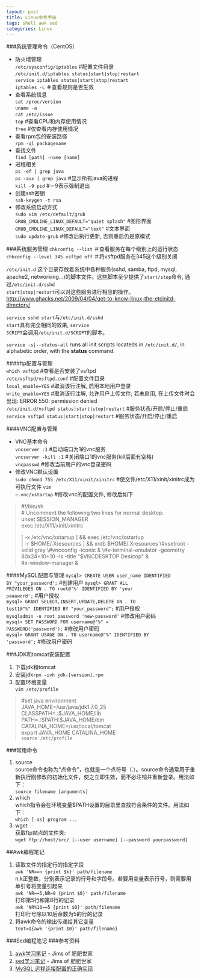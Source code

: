 ```yaml
---
layout: post
title: Linux参考手册
tags: shell awk sed
categories: Linux
---
```

###系统管理命令（CentOS）
- 防火墙管理  
<code>/etc/sysconfig/iptables</code> #配置文件目录  
<code>/etc/init.d/iptables status|start|stop|restart</code>  
<code>service iptables status|start|stop|restart</code>  
<code>iptables -L</code> ＃查看规则是否生效  
- 查看系统信息  
<code>cat /proc/version</code>  
<code>uname -a</code>  
<code>cat /etc/issue</code>  
<code>top</code>  #查看CPU和内存使用情况  
<code>free</code> #仅查看内存使用情况  
- 查看rpm包的安装路径  
<code>rpm -ql packagename</code>
- 查找文件  
<code>find [path] -name [name]</code>  
- 进程相关  
<code>ps -ef | grep java</code>  
<code>ps -aux | grep java</code> #显示所有java的进程  
<code>kill -9 pid</code> #－9表示强制退出  
- 创建ssh密钥  
<code>ssh-keygen -t rsa</code>  
- 修改系统启动方式  
<code>sudo vim /etc/default/grub</code>  
<code>GRUB_CMDLINE_LINUX_DEFAULT="quiet splash"</code> #图形界面  
<code>GRUB_CMDLINE_LINUX_DEFAULT="text"</code> #文本界面  
<code>sudo update-grub</code> #修改后执行更新, 否则重启仍是原模式  


###系统服务管理
<code>chkconfig --list</code> ＃查看服务在每个级别上的运行状态  
<code>chkconfig --level 345 vsftpd off</code> ＃将vsftpd服务在345这个级别关闭  

<code>/etc/init.d</code> 这个目录存放着系统中各种服务(sshd, samba, ftpd, mysql, apache2, networking...)的脚本文件。这些脚本至少提供了<code>start/stop</code>命令, 通过<code>/etc/init.d/sshd start|stop|restart</code>可以对这些服务进行相应的操作。  
<http://www.ghacks.net/2009/04/04/get-to-know-linux-the-etcinitd-directory/>  

<code>service sshd start</code>与<code>/etc/init.d/sshd start</code>具有完全相同的效果, <code>service SCRIPT</code>会调用<code>/etc/init.d/SCRIPT</code>的脚本。  

<code>service -s|--status-all</code> runs all init scripts locateds in <code>/etc/init.d/</code>, in alphabetic order, with the **status** command.  

####ftp配置与管理  
<code>which vsftpd</code> #查看是否安装了vsftpd  
<code>/etc/vsftpd/vsftpd.conf</code>    #配置文件目录  
<code>local_enable=YES</code> #取消该行注解, 启用本地用户登录  
<code>write_enable=YES</code> #取消该行注解, 允许用户上传文件; 若未启用, 在上传文件时会出现: ERROR 550: permission denied  
<code>/etc/init.d/vsftpd status|start|stop|restart</code> #服务状态/开启/停止/重启  
<code>service vsftpd status|start|stop|restart</code> #服务状态/开启/停止/重启  

####VNC配置与管理  
- VNC基本命令  
<code>vncserver :1</code> #启动端口为1的vnc服务  
<code>vncserver -kill :1</code> #关闭端口1的vnc服务(kill后面有空格)  
<code>vncpasswd</code> #修改当前用户的vnc登录密码
- 修改VNC默认设置  
<code>sudo chmod 755 /etc/X11/xinit/xinitrc</code> #使文件/etc/X11/xinit/xinitrc成为可执行文件
<code>vim ~.vnc/xstartup</code> #修改vnc的配置文件, 修改后如下  
>\#!/bin/sh  
>\# Uncomment the following two lines for normal desktop:  
>unset SESSION_MANAGER  
>exec /etc/X11/xinit/xinitrc  
>  
>[ -x /etc/vnc/xstartup ] && exec /etc/vnc/xstartup  
>[ -r $HOME/.Xresources ] && xrdb $HOME/.Xresources  
>\#xsetroot -solid grey  
>\#vncconfig -iconic &  
>\#x-terminal-emulator -geometry 80x24+10+10 -ls -title "$VNCDESKTOP Desktop" &  
>\#x-window-manager &  

####MySQL配置与管理
<code>mysql> CREATE USER user_name IDENTIFIED BY "your_password";</code> #创建用户
<code>mysql> GRANT ALL PRIVILEGES ON *.* TO root@'%' IDENTIFIED BY 'your paaaword';</code> #用户授权  
<code>mysql> GRANT SELECT,INSERT,UPDATE,DELETE ON *.* TO test1@"%" IDENTIFIED BY "your_password";</code> #用户授权  
<code>mysqladmin -u root password 'new-password'</code> #修改用户密码  
<code>mysql> SET PASSWORD FOR username@"%" = PASSWORD('password');</code> #修改用户密码  
<code>mysql> GRANT USAGE ON *.* TO username@"%" IDENTIFIED BY 'password';</code> #修改用户密码  

###JDK和tomcat安装配置
1. 下载jdk和tomcat  
2. 安装jdk<code>rpm -ivh jdk-[version].rpm</code>  
3. 配置环境变量  
<code>vim /etc/profile</code>  
>\#set java environment  
>JAVA_HOME=/usr/java/jdk1.7.0_25  
>CLASSPATH=.:\$JAVA_HOME/lib  
>PATH=.:\$PATH:\$JAVA_HOME/bin  
>CATALINA_HOME=/usr/local/tomcat  
>export JAVA_HOME CATALINA_HOME  
<code>source /etc/profile</code>  

###常用命令
1. source  
source命令也称为“点命令”，也就是一个点符号（.）。source命令通常用于重新执行刚修改的初始化文件，使之立即生效，而不必注销并重新登录。用法如下：  
`source filename [arguments]`
2. which  
which指令会在环境变量$PATH设置的目录里查找符合条件的文件。用法如下：  
`which [-as] program ...`
3. wget  
获取ftp站点的文件夹:  
`wget ftp://host/src/ [--user username] [--password yourpassword]`

##Awk编程笔记
1. 读取文件的指定行的指定字段  
<code>awk 'NR==n {print $k}' path/filename</code>  
n,k正整数，分别表示记录的行号和字段号。若要用变量表示行号，则需要用单引号将变量引起来  
<code>awk 'NR==5,NR=8 {print $0}' path/filename</code>  
打印第5行和第8行的记录  
<code>awk 'NR%10==5 {print $0}' path/filename</code>  
打印行号除以10后余数为5的行的记录  
2. 将awk命令的输出传递给其它变量  
<code>text=${awk '{print $0}' path/filename}</code>  

###Sed编程笔记
###参考资料  
1. [awk学习笔记](http://man.lupaworld.com/content/manage/ringkee/awk.htm#id2861697) - Jims of 肥肥世家
2. [sed学习笔记](http://tsnc.zhongaokao.com/tsnc_wgrj/doc/sed.htm) - Jims of 肥肥世家
3. [MySQL 远程连接配置的正确实现](http://database.51cto.com/art/201006/204537.htm)
